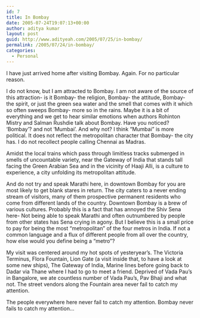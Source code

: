 ```yaml
---
id: 7
title: In Bombay
date: 2005-07-24T19:07:13+00:00
author: aditya kumar
layout: post
guid: http://www.adityeah.com/2005/07/25/in-bombay/
permalink: /2005/07/24/in-bombay/
categories:
  - Personal
---
```

I have just arrived home after visiting Bombay. Again. For no particular reason.

I do not know, but I am attracted to Bombay. I am not aware of the source of this attraction- is it Bombay- the religion, Bombay- the attitude, Bombay- the spirit, or just the green sea water and the smell that comes with it which so often sweeps Bombay- more so in the rains. Maybe it is a bit of everything and we get to hear similar emotions when authors Rohinton Mistry and Salman Rushdie talk about Bombay. Have you noticed? &#8216;Bombay&#8217;? and not &#8216;Mumbai&#8217;. And why not? I think &#8220;Mumbai&#8221; is more political. It does not reflect the metropolitan character that Bombay- the city has. I do not recollect people calling Chennai as Madras. 

Amidst the local trains which pass through limitless tracks submerged in smells of uncountable variety, near the Gateway of India that stands tall facing the Green Arabian Sea and in the vicinity of Haaji Alli, is a culture to experience, a city unfolding its metropolitan attitude. 

And do not try and speak Marathi here, in downtown Bombay for you are most likely to get blank stares in return. The city caters to a never ending stream of visitors, many of them prospective permanent residents who come from different lands of the country. Downtown Bombay is a brew of various cultures. Probably this is a fact that has annoyed the Shiv Sena here- Not being able to speak Marathi and often outnumbered by people from other states has Sena crying in agony. But I believe this is a small price to pay for being the most &#8220;metropolitan&#8221; of the four metros in India. If not a common language and a flux of different people from all over the country, how else would you define being a &#8220;metro&#8221;? 

My visit was centered around my hot spots of yesteryear&#8217;s. The Victoria Terminus, Flora Fountain, Lion Gate (a visit inside that, to have a look at some new ships), The Gateway of India, Marine lines before going back to Dadar via Thane where I had to go to meet a friend. Deprived of Vada Pau&#8217;s in Bangalore, we ate countless number of Vada Pau&#8217;s, Pav Bhaji and what not. The street vendors along the Fountain area never fail to catch my attention. 

The people everywhere here never fail to catch my attention. Bombay never fails to catch my attention&#8230;